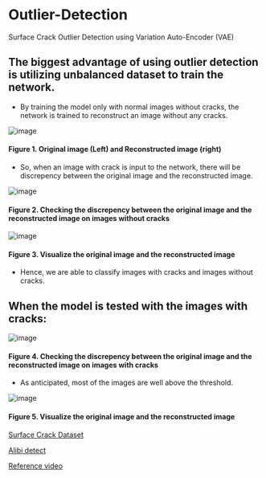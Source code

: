 # Outlier-Detection
Surface Crack Outlier Detection using Variation Auto-Encoder (VAE)

## The biggest advantage of using outlier detection is utilizing unbalanced dataset to train the network.
* By training the model only with normal images without cracks, the network is trained to reconstruct an image without any cracks.

![image](https://user-images.githubusercontent.com/60275617/110174186-bf871200-7dcd-11eb-868d-df9d2fe1445f.png)
#### Figure 1. Original image (Left) and Reconstructed image (right)

* So, when an image with crack is input to the network, there will be discrepency between the original image and the reconstructed image.

![image](https://user-images.githubusercontent.com/60275617/110174791-aaf74980-7dce-11eb-81b2-80b3e74fd3c3.png)
#### Figure 2. Checking the discrepency between the original image and the reconstructed image on images without cracks

![image](https://user-images.githubusercontent.com/60275617/110174888-d9752480-7dce-11eb-845a-9264d0f34924.png)
#### Figure 3. Visualize the original image and the reconstructed image

* Hence, we are able to classify images with cracks and images without cracks.

## When the model is tested with the images with cracks:
![image](https://user-images.githubusercontent.com/60275617/110175081-2ce77280-7dcf-11eb-8420-4f3e08aa4ad5.png)
#### Figure 4. Checking the discrepency between the original image and the reconstructed image on images with cracks

* As anticipated, most of the images are well above the threshold.

![image](https://user-images.githubusercontent.com/60275617/110175192-5ef8d480-7dcf-11eb-89cf-2577276714a3.png)
#### Figure 5. Visualize the original image and the reconstructed image

[Surface Crack Dataset](https://www.kaggle.com/arunrk7/surface-crack-detection)

[Alibi detect](https://docs.seldon.io/projects/alibi-detect/en/latest/index.html)

[Reference video](https://www.youtube.com/watch?v=RJ4oB6MWTsA&ab_channel=%EB%B9%B5%ED%98%95%EC%9D%98%EA%B0%9C%EB%B0%9C%EB%8F%84%EC%83%81%EA%B5%AD)




